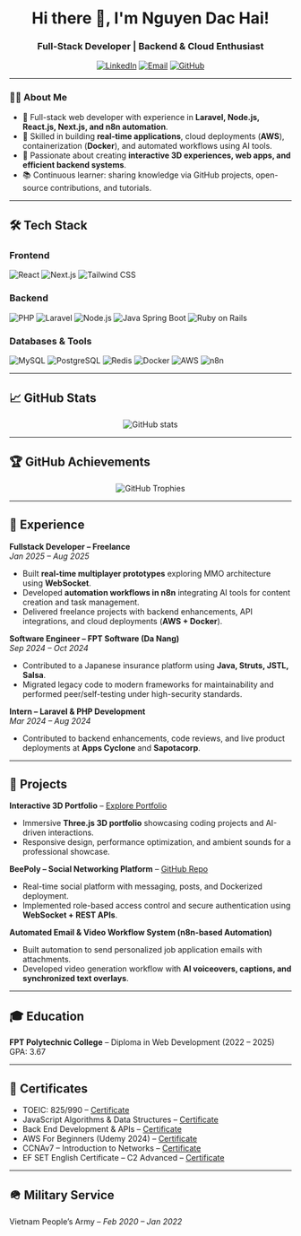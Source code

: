 <h1 align="center">Hi there 👋, I'm Nguyen Dac Hai!</h1>
<h3 align="center">Full-Stack Developer | Backend & Cloud Enthusiast</h3>

<p align="center">
  <a href="https://www.linkedin.com/in/hainguyendac/" target="_blank"><img alt="LinkedIn" src="https://img.shields.io/badge/LinkedIn-blue?style=flat&logo=linkedin"></a>
  <a href="mailto:haindpd07304@fpt.edu.vn"><img alt="Email" src="https://img.shields.io/badge/Email-D14836?style=flat&logo=gmail&logoColor=white"></a>
  <a href="https://github.com/nguyendachai0"><img alt="GitHub" src="https://img.shields.io/badge/GitHub-black?style=flat&logo=github"></a>
</p>

---

### 👨‍💻 About Me
- 💼 Full-stack web developer with experience in **Laravel, Node.js, React.js, Next.js, and n8n automation**.  
- 🌱 Skilled in building **real-time applications**, cloud deployments (**AWS**), containerization (**Docker**), and automated workflows using AI tools.  
- 🚀 Passionate about creating **interactive 3D experiences, web apps, and efficient backend systems**.  
- 📚 Continuous learner: sharing knowledge via GitHub projects, open-source contributions, and tutorials.

---

## 🛠 Tech Stack

### Frontend
<p align="left">
  <img src="https://img.shields.io/badge/React-61DAFB?style=flat&logo=react&logoColor=black" alt="React" />
  <img src="https://img.shields.io/badge/Next.js-000000?style=flat&logo=next.js&logoColor=white" alt="Next.js" />
  <img src="https://img.shields.io/badge/TailwindCSS-38B2AC?style=flat&logo=tailwind-css&logoColor=white" alt="Tailwind CSS" />
</p>

### Backend
<p align="left">
  <img src="https://img.shields.io/badge/PHP-777BB4?style=flat&logo=php&logoColor=white" alt="PHP" />
  <img src="https://img.shields.io/badge/Laravel-FF2D20?style=flat&logo=laravel&logoColor=white" alt="Laravel" />
  <img src="https://img.shields.io/badge/Node.js-339933?style=flat&logo=node.js&logoColor=white" alt="Node.js" />
  <img src="https://img.shields.io/badge/Java%20Spring%20Boot-6DB33F?style=flat&logo=spring&logoColor=white" alt="Java Spring Boot" />
  <img src="https://img.shields.io/badge/Ruby%20on%20Rails-CC0000?style=flat&logo=ruby-on-rails&logoColor=white" alt="Ruby on Rails" />
</p>

### Databases & Tools
<p align="left">
  <img src="https://img.shields.io/badge/MySQL-4479A1?style=flat&logo=mysql&logoColor=white" alt="MySQL" />
  <img src="https://img.shields.io/badge/PostgreSQL-316192?style=flat&logo=postgresql&logoColor=white" alt="PostgreSQL" />
  <img src="https://img.shields.io/badge/Redis-DC382D?style=flat&logo=redis&logoColor=white" alt="Redis" />
  <img src="https://img.shields.io/badge/Docker-2496ED?style=flat&logo=docker&logoColor=white" alt="Docker" />
  <img src="https://img.shields.io/badge/AWS-FF9900?style=flat&logo=amazon-aws&logoColor=white" alt="AWS" />
  <img src="https://img.shields.io/badge/n8n-000000?style=flat&logo=n8n&logoColor=white" alt="n8n" />
</p>

---

## 📈 GitHub Stats
<p align="center">
  <img src="https://github-readme-stats.vercel.app/api?username=nguyendachai0&show_icons=true&theme=radical" alt="GitHub stats" />
</p>

---

## 🏆 GitHub Achievements
<p align="center">
  <img src="https://github-profile-trophy.vercel.app/?username=nguyendachai0&theme=radical" alt="GitHub Trophies" />
</p>

---

## 💼 Experience

**Fullstack Developer – Freelance**  
*Jan 2025 – Aug 2025*  
- Built **real-time multiplayer prototypes** exploring MMO architecture using **WebSocket**.  
- Developed **automation workflows in n8n** integrating AI tools for content creation and task management.  
- Delivered freelance projects with backend enhancements, API integrations, and cloud deployments (**AWS + Docker**).  

**Software Engineer – FPT Software (Da Nang)**  
*Sep 2024 – Oct 2024*  
- Contributed to a Japanese insurance platform using **Java, Struts, JSTL, Salsa**.  
- Migrated legacy code to modern frameworks for maintainability and performed peer/self-testing under high-security standards.  

**Intern – Laravel & PHP Development**  
*Mar 2024 – Aug 2024*  
- Contributed to backend enhancements, code reviews, and live product deployments at **Apps Cyclone** and **Sapotacorp**.  

---

## 🚀 Projects

**Interactive 3D Portfolio** – [Explore Portfolio](https://portfolio-frontend-l65i.onrender.com)  
- Immersive **Three.js 3D portfolio** showcasing coding projects and AI-driven interactions.  
- Responsive design, performance optimization, and ambient sounds for a professional showcase.  

**BeePoly – Social Networking Platform** – [GitHub Repo](https://github.com/nguyendachai0/Social-application-BeePoly)  
- Real-time social platform with messaging, posts, and Dockerized deployment.  
- Implemented role-based access control and secure authentication using **WebSocket + REST APIs**.  

**Automated Email & Video Workflow System (n8n-based Automation)**  
- Built automation to send personalized job application emails with attachments.  
- Developed video generation workflow with **AI voiceovers, captions, and synchronized text overlays**.  

---

## 🎓 Education
**FPT Polytechnic College** – Diploma in Web Development (2022 – 2025)  
GPA: 3.67  

---

## 📜 Certificates
- TOEIC: 825/990 – [Certificate](https://drive.google.com/file/d/1g36hcrP9cfj_nDJCIDENEHkrLipg333R/view)  
- JavaScript Algorithms & Data Structures – [Certificate](https://www.freecodecamp.org/certification/nguyendachai/javascript-algorithms-and-data-structures)  
- Back End Development & APIs – [Certificate](https://www.freecodecamp.org/certification/nguyendachai/back-end-development-and-apis)  
- AWS For Beginners (Udemy 2024) – [Certificate](https://www.udemy.com/certificate/UC-ef44a3f3-ab59-4170-b547-59552ed4d0fa/)  
- CCNAv7 – Introduction to Networks – [Certificate](https://github.com/nguyendachai0/CCNA_CERTIFICATE/blob/main/H%E1%BA%A3iNguy%E1%BB%85n%20%C4%90%E1%BA%AFc-FPL2023-K1-certificate.pdf)  
- EF SET English Certificate – C2 Advanced – [Certificate](https://cert.efset.org/SqgTyT)  

---

## 🪖 Military Service
Vietnam People’s Army – *Feb 2020 – Jan 2022*
